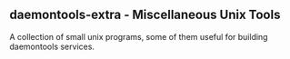## daemontools-extra - Miscellaneous Unix Tools

A collection of small unix programs, some of them useful for building daemontools services.
